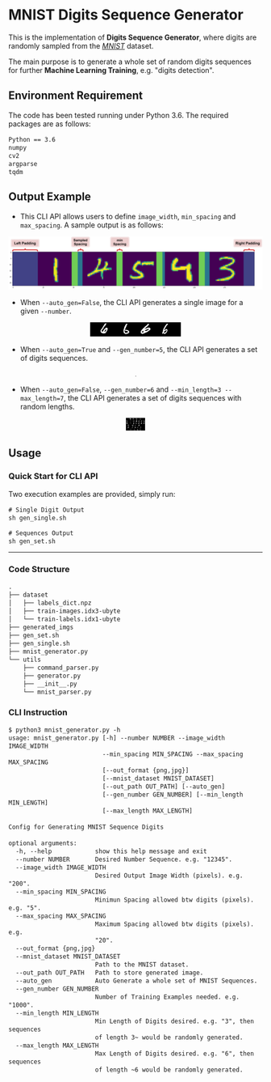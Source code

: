 # MNIST Digits Sequence Generator 
This is the implementation of **Digits Sequence Generator**, where digits are randomly sampled from the [*MNIST*](http://yann.lecun.com/exdb/mnist/) dataset. 

The main purpose is to generate a whole set of random digits sequences for further **Machine Learning Training**, e.g. "digits detection".


## Environment Requirement

The code has been tested running under Python 3.6. The required packages are as follows:

```
Python == 3.6
numpy
cv2
argparse
tqdm
```

## Output Example

- This CLI API allows users to define `image_width`, `min_spacing` and `max_spacing`. A sample output is as follows:
<p align="center">
<img src="./res/gen_example1.png" alt="example1" width="700" />
</p>

- When `--auto_gen=False`, the CLI API generates a single image for a given `--number`.
<p align="center">
<img src="./res/example_single.png" alt="example_single" />
</p>

- When `--auto_gen=True` and `--gen_number=5`, the CLI API generates a set of digits sequences.
<p align="center">
<img src="./res/example_seq2.png" alt="example_seq2" style="zoom:0.0001%;" />
</p>

- When `--auto_gen=False`, `--gen_number=6` and `--min_length=3 --max_length=7`, the CLI API generates a set of digits sequences with random lengths.
<p align="center">
<img src="./res/example_seq.png" alt="example_seq" style="zoom:15%;" />
</p>

## Usage

### Quick Start for CLI API
Two execution examples are provided, simply run:
```shell
# Single Digit Output
sh gen_single.sh
```

```shell
# Sequences Output
sh gen_set.sh
```

----

### Code Structure
```shell
.
├── dataset
│   ├── labels_dict.npz
│   ├── train-images.idx3-ubyte
│   └── train-labels.idx1-ubyte
├── generated_imgs
├── gen_set.sh
├── gen_single.sh
├── mnist_generator.py
└── utils
    ├── command_parser.py
    ├── generator.py
    ├── __init__.py
    └── mnist_parser.py

```

### CLI Instruction
```shell
$ python3 mnist_generator.py -h
usage: mnist_generator.py [-h] --number NUMBER --image_width IMAGE_WIDTH
                          --min_spacing MIN_SPACING --max_spacing MAX_SPACING
                          [--out_format {png,jpg}]
                          [--mnist_dataset MNIST_DATASET]
                          [--out_path OUT_PATH] [--auto_gen]
                          [--gen_number GEN_NUMBER] [--min_length MIN_LENGTH]
                          [--max_length MAX_LENGTH]

Config for Generating MNIST Sequence Digits

optional arguments:
  -h, --help            show this help message and exit
  --number NUMBER       Desired Number Sequence. e.g. "12345".
  --image_width IMAGE_WIDTH
                        Desired Output Image Width (pixels). e.g. "200".
  --min_spacing MIN_SPACING
                        Minimun Spacing allowed btw digits (pixels). e.g. "5".
  --max_spacing MAX_SPACING
                        Maximum Spacing allowed btw digits (pixels). e.g.
                        "20".
  --out_format {png,jpg}
  --mnist_dataset MNIST_DATASET
                        Path to the MNIST dataset.
  --out_path OUT_PATH   Path to store generated image.
  --auto_gen            Auto Generate a whole set of MNIST Sequences.
  --gen_number GEN_NUMBER
                        Number of Training Examples needed. e.g. "1000".
  --min_length MIN_LENGTH
                        Min Length of Digits desired. e.g. "3", then sequences
                        of length 3~ would be randomly generated.
  --max_length MAX_LENGTH
                        Max Length of Digits desired. e.g. "6", then sequences
                        of length ~6 would be randomly generated.
```
